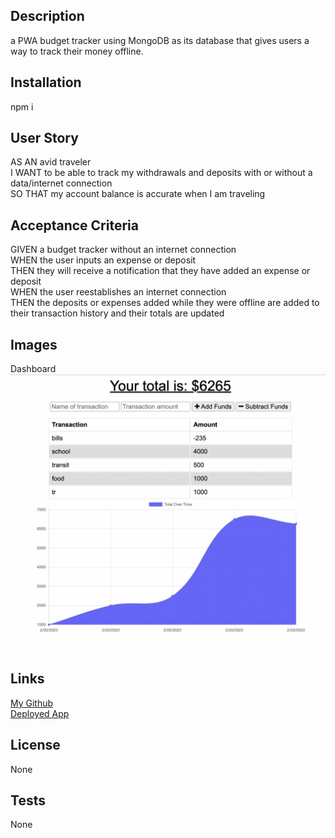 ## Description
a PWA budget tracker using MongoDB as its database that gives users a way to track their money offline.

## Installation
npm i 

## User Story

AS AN avid traveler <br>
I WANT to be able to track my withdrawals and deposits with or without a data/internet connection <br>
SO THAT my account balance is accurate when I am traveling 

## Acceptance Criteria

GIVEN a budget tracker without an internet connection <br>
WHEN the user inputs an expense or deposit <br>
THEN they will receive a notification that they have added an expense or deposit <br>
WHEN the user reestablishes an internet connection <br>
THEN the deposits or expenses added while they were offline are added to their  transaction history and their totals are updated

## Images
Dashboard
<br>
<img src="images for readme/Screen Shot 2022-02-20 at 16.58.19.png">

## Links
[My Github](https://github.com/pcancio/PWA-Budget-Tracker)
<br>
[Deployed App](https://secure-sea-09970.herokuapp.com/)

## License
None

## Tests 
None 





